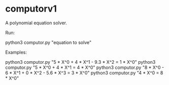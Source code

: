 # computorv1
A polynomial equation solver.

Run:

python3 computor.py "equation to solve"

Examples:

python3 computor.py "5 * X^0 + 4 * X^1 - 9.3 * X^2 = 1 * X^0"
python3 computor.py "5 * X^0 + 4 * X^1 = 4 * X^0"
python3 computor.py "8 * X^0 - 6 * X^1 + 0 * X^2 - 5.6 * X^3 = 3 * X^0"
python3 computor.py "4 * X^0 = 8 * X^0"

